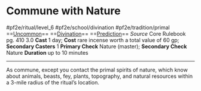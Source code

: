 # Commune with Nature
#pf2e/ritual/level_6 #pf2e/school/divination #pf2e/tradition/primal
==[Uncommon](../../../rules/traits/uncommon.md)== ==[Divination](../../../rules/traits/divination.md)== ==[Prediction](../../../rules/traits/prediction.md)==
*Source* Core Rulebook pg. 410 3.0
**Cast** 1 day; **Cost** rare incense worth a total value of 60 gp; **Secondary Casters** 1
**Primary Check** Nature (master); **Secondary Check** Nature
**Duration** up to 10 minutes

---
As commune, except you contact the primal spirits of nature, which know about animals, beasts, fey, plants, topography, and natural resources within a 3-mile radius of the ritual’s location.